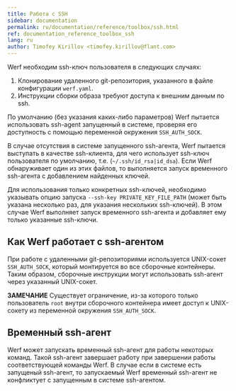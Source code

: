 ```yaml
---
title: Работа с SSH
sidebar: documentation
permalink: ru/documentation/reference/toolbox/ssh.html
ref: documentation_reference_toolbox_ssh
lang: ru
author: Timofey Kirillov <timofey.kirillov@flant.com>
---
```


Werf необходим ssh-ключ пользователя в следующих случаях:

1. Клонирование удаленного git-репозитория, указанного в файле конфигурации `werf.yaml`.
1. Инструкции сборки образа требуют доступа к внешним данным по ssh.

По умолчанию (без указания каких-либо параметров) Werf пытается использовать ssh-agent запущенный в системе, проверяя его доступность с помощью переменной окружения `SSH_AUTH_SOCK`.

В случае отсутствия в системе запущенного ssh-агента, Werf пытается выступать в качестве ssh-клиента, для чего использует ssh-ключ пользователя по умолчанию, т.е. (`~/.ssh/id_rsa|id_dsa`). Если Werf обнаруживает один из этих файлов, то выполняется запуск временного ssh-агента с добавлением найденных ключей.

Для использования только конкретных ssh-ключей, необходимо указывать опцию запуска `--ssh-key PRIVATE_KEY_FILE_PATH` (может быть указана несколько раз, для указания нескольких ssh-ключей). В этом случае Werf выполняет запуск временного ssh-агента и добавляет ему только указанные ssh-ключи.

## Как Werf работает с ssh-агентом

При работе с удаленными git-репозиториями используется UNIX-сокет `SSH_AUTH_SOCK`, который монтируется во все сборочные контейнеры. Таким образом, сборочные инструкции могут использовать ssh-агент через указанный UNIX-сокет.

**ЗАМЕЧАНИЕ** Существует ограничение, из-за которого только пользователь `root` внутри сборочного контейнера имеет доступ к UNIX-сокету из переменной окружения `SSH_AUTH_SOCK`.

## Временный ssh-агент

Werf может запускать временный ssh-агент для работы некоторых команд. Такой ssh-агент завершает работу при завершении работы соответствующей команды Werf.
В случае если в системе есть запущеный ssh-агент, то запускаемый Werf временный ssh-агент не конфликтует с запущенным в системе ssh-агентом.
